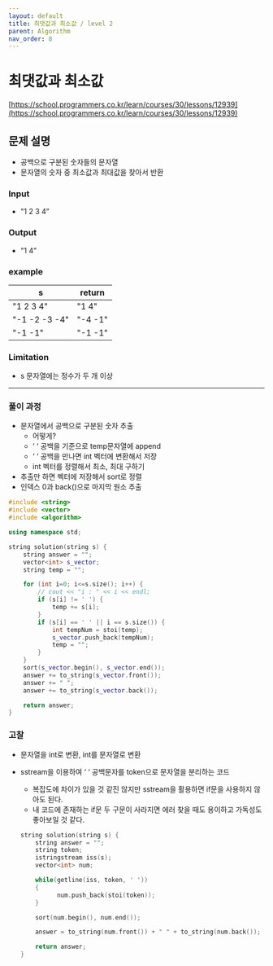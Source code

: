 ```yaml
---
layout: default
title: 최댓값과 최소값 / level 2
parent: Algorithm
nav_order: 8
---
```


# 최댓값과 최소값

[https://school.programmers.co.kr/learn/courses/30/lessons/12939](https://school.programmers.co.kr/learn/courses/30/lessons/12939)

## 문제 설명

- 공백으로 구분된 숫자들의 문자열
- 문자열의 숫자 중 최소값과 최대값을 찾아서 반환

### Input

- "1 2 3 4”

### Output

- "1 4”

### example

| s | return |
| --- | --- |
| "1 2 3 4" | "1 4" |
| "-1 -2 -3 -4" | "-4 -1" |
| "-1 -1" | "-1 -1" |

### Limitation

- s 문자열에는 정수가 두 개 이상

---

### 풀이 과정

- 문자열에서 공백으로 구분된 숫자 추출
    - 어떻게?
    - ‘ ‘ 공백을 기준으로 temp문자열에 append
    - ‘ ‘ 공백을 만나면 int 벡터에 변환해서 저장
    - int 벡터를 정렬해서 최소, 최대 구하기
- 추출만 하면 벡터에 저장해서 sort로 정렬
- 인덱스 0과 back()으로 마지막 원소 추출

```cpp
#include <string>
#include <vector>
#include <algorithm>

using namespace std;

string solution(string s) {
    string answer = "";
    vector<int> s_vector;
    string temp = "";

    for (int i=0; i<=s.size(); i++) {
        // cout << "i : " << i << endl;
        if (s[i] != ' ') {
            temp += s[i];
        }
        if (s[i] == ' ' || i == s.size()) {
            int tempNum = stoi(temp);
            s_vector.push_back(tempNum);
            temp = "";
        }
    }
    sort(s_vector.begin(), s_vector.end());
    answer += to_string(s_vector.front());
    answer += " ";
    answer += to_string(s_vector.back());

    return answer;
}
```

### 고찰

- 문자열을 int로 변환, int를 문자열로 변환
- sstream을 이용하여 ‘ ‘ 공백문자를 token으로 문자열을 분리하는 코드
    - 복잡도에 차이가 있을 것 같진 않지만 sstream을 활용하면 if문을 사용하지 않아도 된다.
    - 내 코드에 존재하는 if문 두 구문이 사라지면 에러 찾을 때도 용이하고 가독성도 좋아보일 것 같다.
    
    ```cpp
    string solution(string s) {
        string answer = "";
        string token;
        istringstream iss(s);
        vector<int> num;
    
        while(getline(iss, token, ' '))
        {
              num.push_back(stoi(token));
        }
    
        sort(num.begin(), num.end());
    
        answer = to_string(num.front()) + " " + to_string(num.back());
    
        return answer;
    }
    ```